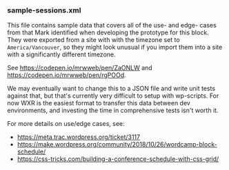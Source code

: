### sample-sessions.xml

This file contains sample data that covers all of the use- and edge- cases from that Mark identified when developing the prototype for this block. They were exported from a site with with the timezone set to `America/Vancouver`, so they might look unusual if you import them into a site with a significantly different timezone.

See https://codepen.io/mrwweb/pen/ZaONLW and https://codepen.io/mrwweb/pen/rgPOOd.

We may eventually want to change this to a JSON file and write unit tests against that, but that's currently very difficult to setup with wp-scripts. For now WXR is the easiest format to transfer this data between dev environments, and investing the time in comprehensive tests isn't worth it.

For more details on use/edge cases, see:

* https://meta.trac.wordpress.org/ticket/3117
* https://make.wordpress.org/community/2018/10/26/wordcamp-block-schedule/
* https://css-tricks.com/building-a-conference-schedule-with-css-grid/
